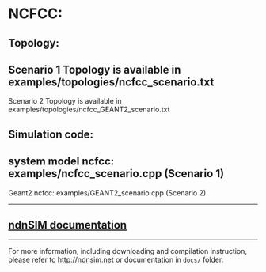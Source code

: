 
NCFCC:
======
Topology:
--------
Scenario 1 Topology is available in examples/topologies/ncfcc_scenario.txt
---------------
Scenario 2 Topology is available in examples/topologies/ncfcc_GEANT2_scenario.txt

Simulation code:
---------------
system model ncfcc: examples/ncfcc_scenario.cpp (Scenario 1)
---------------
Geant2 ncfcc: examples/GEANT2_scenario.cpp (Scenario 2)


-------------------------------------------- 


[ndnSIM documentation](http://ndnsim.net)
---------------------------------------------
---------------------------------------------

For more information, including downloading and compilation instruction, please refer to
http://ndnsim.net or documentation in `docs/` folder.
